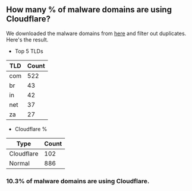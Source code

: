 ## How many % of malware domains are using Cloudflare?


We downloaded the malware domains from [here](https://urlhaus.abuse.ch) and filter out duplicates.
Here's the result.


[//]: # (start replacement)


- Top 5 TLDs

| TLD | Count |
| --- | --- |
| com | 522 |
| br | 43 |
| in | 42 |
| net | 37 |
| za | 27 |


- Cloudflare %

| Type | Count |
| --- | --- |
| Cloudflare | 102 |
| Normal | 886 |


### 10.3% of malware domains are using Cloudflare.
